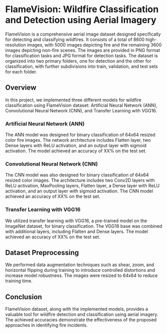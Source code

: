 # FlameVision: Wildfire Classification and Detection using Aerial Imagery

FlameVision is a comprehensive aerial image dataset designed specifically for detecting and classifying wildfires. It consists of a total of 8600 high-resolution images, with 5000 images depicting fire and the remaining 3600 images depicting non-fire scenes. The images are provided in PNG format for classification tasks and JPG format for detection tasks. The dataset is organized into two primary folders, one for detection and the other for classification, with further subdivisions into train, validation, and test sets for each folder.

## Overview

In this project, we implemented three different models for wildfire classification using FlameVision dataset: Artificial Neural Network (ANN), Convolutional Neural Network (CNN), and Transfer Learning with VGG16.

### Artificial Neural Network (ANN)

The ANN model was designed for binary classification of 64x64 resized color fire images. The network architecture includes Flatten layer, two Dense layers with ReLU activation, and an output layer with sigmoid activation. The model achieved an accuracy of XX% on the test set.

### Convolutional Neural Network (CNN)

The CNN model was also designed for binary classification of 64x64 resized color images. The architecture includes two Conv2D layers with ReLU activation, MaxPooling layers, Flatten layer, a Dense layer with ReLU activation, and an output layer with sigmoid activation. The CNN model achieved an accuracy of XX% on the test set.

### Transfer Learning with VGG16

We utilized transfer learning with VGG16, a pre-trained model on the ImageNet dataset, for binary classification. The VGG16 base was combined with additional layers, including Flatten and Dense layers. The model achieved an accuracy of XX% on the test set.

## Dataset Preprocessing

We performed data augmentation techniques such as shear, zoom, and horizontal flipping during training to introduce controlled distortions and increase model robustness. The images were resized to 64x64 to reduce training time.

## Conclusion

FlameVision dataset, along with the implemented models, provides a valuable tool for wildfire detection and classification using aerial imagery. The achieved accuracies demonstrate the effectiveness of the proposed approaches in identifying fire incidents.

